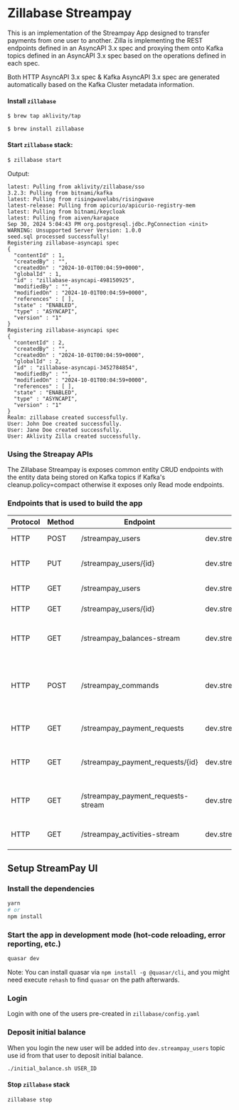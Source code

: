 # Zillabase Streampay

This is an implementation of the Streampay App designed to transfer payments from one user to another.
Zilla is implementing the REST endpoints defined in an AsyncAPI 3.x spec and proxying them onto Kafka topics defined in an AsyncAPI 3.x spec based on the operations defined in each spec.

Both HTTP AsyncAPI 3.x spec & Kafka AsyncAPI 3.x spec are generated automatically based on the Kafka Cluster metadata information.

#### Install `zillabase`

```bash
$ brew tap aklivity/tap

$ brew install zillabase
```

#### Start `zillabase` stack:

```bash
$ zillabase start
```

Output:

```text
latest: Pulling from aklivity/zillabase/sso
3.2.3: Pulling from bitnami/kafka
latest: Pulling from risingwavelabs/risingwave
latest-release: Pulling from apicurio/apicurio-registry-mem
latest: Pulling from bitnami/keycloak
latest: Pulling from aiven/karapace
Sep 30, 2024 5:04:43 PM org.postgresql.jdbc.PgConnection <init>
WARNING: Unsupported Server Version: 1.0.0
seed.sql processed successfully!
Registering zillabase-asyncapi spec
{
  "contentId" : 1,
  "createdBy" : "",
  "createdOn" : "2024-10-01T00:04:59+0000",
  "globalId" : 1,
  "id" : "zillabase-asyncapi-498150925",
  "modifiedBy" : "",
  "modifiedOn" : "2024-10-01T00:04:59+0000",
  "references" : [ ],
  "state" : "ENABLED",
  "type" : "ASYNCAPI",
  "version" : "1"
}
Registering zillabase-asyncapi spec
{
  "contentId" : 2,
  "createdBy" : "",
  "createdOn" : "2024-10-01T00:04:59+0000",
  "globalId" : 2,
  "id" : "zillabase-asyncapi-3452784854",
  "modifiedBy" : "",
  "modifiedOn" : "2024-10-01T00:04:59+0000",
  "references" : [ ],
  "state" : "ENABLED",
  "type" : "ASYNCAPI",
  "version" : "1"
}
Realm: zillabase created successfully.
User: John Doe created successfully.
User: Jane Doe created successfully.
User: Aklivity Zilla created successfully.
```

### Using the Streapay APIs

The Zillabase Streampay is exposes common entity CRUD endpoints with the entity data being stored on Kafka topics if Kafka's cleanup.policy=compact otherwise it exposes only Read mode endpoints.

### Endpoints that is used to build the app

| Protocol | Method | Endpoint                           | Topic                          | Description                                  |
|----------|--------|------------------------------------|--------------------------------|----------------------------------------------|
| HTTP     | POST   | /streampay_users                   | dev.streampay_users            | Create an user.                              |
| HTTP     | PUT    | /streampay_users/{id}              | dev.streampay_users            | Update user by the key.                      |
| HTTP     | GET    | /streampay_users                   | dev.streampay_users            | Fetch all users.                             |
| HTTP     | GET    | /streampay_users/{id}              | dev.streampay_users            | Fetch user by the key.                       |
| HTTP     | GET    | /streampay_balances-stream         | dev.streampay_balances         | Stream latest user's balance.                |
| HTTP     | POST   | /streampay_commands                | dev.streampay_commands         | Post command such as payment request or pay. |
| HTTP     | GET    | /streampay_payment_requests        | dev.streampay_payment_requests | Fetch all payment requests.                  |
| HTTP     | GET    | /streampay_payment_requests/{id}   | dev.streampay_payment_requests | Fetch payment request by key.                |
| HTTP     | GET    | /streampay_payment_requests-stream | dev.streampay_payment_requests | Stream new available payment request.        |
| HTTP     | GET    | /streampay_activities-stream       | dev.streampay_activities       | Stream all the activities.                   |


## Setup StreamPay UI

### Install the dependencies
```bash
yarn
# or
npm install
```

### Start the app in development mode (hot-code reloading, error reporting, etc.)
```bash
quasar dev
```

Note: You can install quasar via `npm install -g @quasar/cli`, and you might need execute `rehash` to find `quasar` on the path afterwards.

### Login

Login with one of the users pre-created in `zillabase/config.yaml`

### Deposit initial balance

When you login the new user will be added into `dev.streampay_users` topic use id from that user to deposit initial balance.


```bash
./initial_balance.sh USER_ID
```

#### Stop `zillabase` stack

```bash
zillabase stop
```
